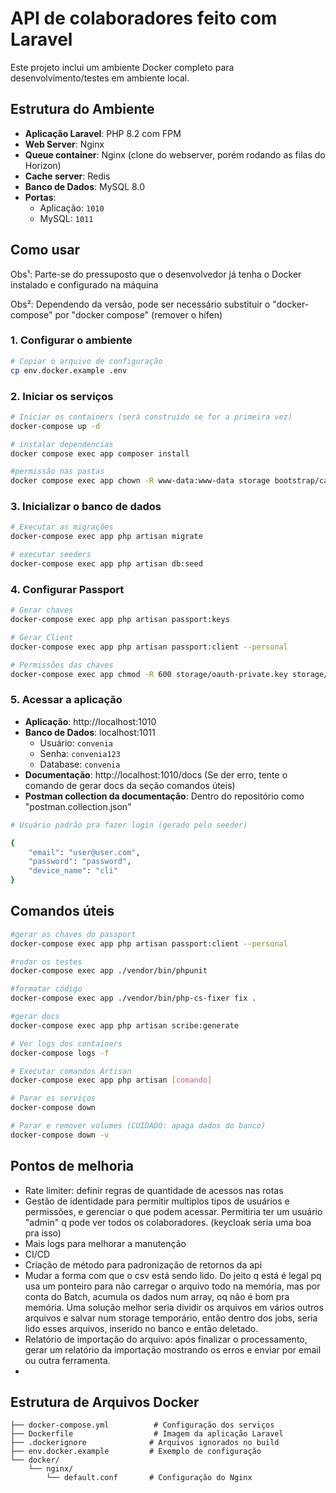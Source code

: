 # API de colaboradores feito com Laravel

Este projeto inclui um ambiente Docker completo para desenvolvimento/testes em ambiente local.

## Estrutura do Ambiente

-   **Aplicação Laravel**: PHP 8.2 com FPM
-   **Web Server**: Nginx
-   **Queue container**: Nginx (clone do webserver, porém rodando as filas do Horizon)
-   **Cache server**: Redis
-   **Banco de Dados**: MySQL 8.0
-   **Portas**:
    -   Aplicação: `1010`
    -   MySQL: `1011`

## Como usar

Obs¹: Parte-se do pressuposto  que o desenvolvedor já tenha o Docker instalado e configurado na máquina

Obs²: Dependendo da versão, pode ser necessário substituir o "docker-compose" por "docker compose" (remover o hífen)

### 1. Configurar o ambiente

```bash
# Copiar o arquivo de configuração
cp env.docker.example .env
```

### 2. Iniciar os serviços

```bash
# Iniciar os containers (será construído se for a primeira vez)
docker-compose up -d

# instalar dependencias
docker compose exec app composer install

#permissão nas pastas
docker compose exec app chown -R www-data:www-data storage bootstrap/cache


```

### 3. Inicializar o banco de dados

```bash
# Executar as migrações
docker-compose exec app php artisan migrate

# executar seeders
docker-compose exec app php artisan db:seed
```

### 4. Configurar Passport

```bash
# Gerar chaves
docker-compose exec app php artisan passport:keys

# Gerar Client
docker-compose exec app php artisan passport:client --personal

# Permissões das chaves
docker-compose exec app chmod -R 600 storage/oauth-private.key storage/oauth-public.key

```

### 5. Acessar a aplicação

-   **Aplicação**: http://localhost:1010
-   **Banco de Dados**: localhost:1011
    -   Usuário: `convenia`
    -   Senha: `convenia123`
    -   Database: `convenia`
-   **Documentação**: http://localhost:1010/docs (Se der erro, tente o comando de gerar docs da seção comandos úteis)
-   **Postman collection da documentação**: Dentro do repositório como "postman.collection.json"
```bash
# Usuário padrão pra fazer login (gerado pelo seeder)

{
    "email": "user@user.com",
    "password": "password",
    "device_name": "cli"
}
```

## Comandos úteis

```bash
#gerar as chaves do passport
docker-compose exec app php artisan passport:client --personal

#rodar os testes
docker-compose exec app ./vendor/bin/phpunit

#formatar código
docker-compose exec app ./vendor/bin/php-cs-fixer fix .

#gerar docs
docker-compose exec app php artisan scribe:generate

# Ver logs dos containers
docker-compose logs -f

# Executar comandos Artisan
docker-compose exec app php artisan [comando]

# Parar os serviços
docker-compose down

# Parar e remover volumes (CUIDADO: apaga dados do banco)
docker-compose down -v
```

## Pontos de melhoria
- Rate limiter: definir regras de quantidade de acessos nas rotas
- Gestão de identidade para permitir multiplos tipos de usuários e permissões, e gerenciar o que podem acessar. Permitiria ter um usuário "admin" q pode ver todos os colaboradores. (keycloak seria uma boa pra isso)
- Mais logs para melhorar a manutenção
- CI/CD
- Criação de método para padronização de retornos da api
- Mudar a forma com que o csv está sendo lido. Do jeito q está é legal pq usa um ponteiro para não carregar o arquivo todo na memória, mas por conta do Batch, acumula os dados num array, oq não é bom pra memória. Uma solução melhor seria dividir os arquivos em vários outros arquivos e salvar num storage temporário, então dentro dos jobs, seria lido esses arquivos, inserido no banco e então deletado.
- Relatório de importação do arquivo: após finalizar o processamento, gerar um relatório da importação mostrando os erros e enviar por email ou outra ferramenta.
- 

## Estrutura de Arquivos Docker

```
├── docker-compose.yml          # Configuração dos serviços
├── Dockerfile                  # Imagem da aplicação Laravel
├── .dockerignore              # Arquivos ignorados no build
├── env.docker.example         # Exemplo de configuração
└── docker/
    └── nginx/
        └── default.conf       # Configuração do Nginx
```

